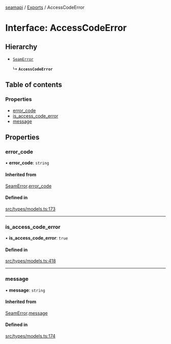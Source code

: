 [seamapi](../README.md) / [Exports](../modules.md) / AccessCodeError

# Interface: AccessCodeError

## Hierarchy

- [`SeamError`](SeamError.md)

  ↳ **`AccessCodeError`**

## Table of contents

### Properties

- [error\_code](AccessCodeError.md#error_code)
- [is\_access\_code\_error](AccessCodeError.md#is_access_code_error)
- [message](AccessCodeError.md#message)

## Properties

### error\_code

• **error\_code**: `string`

#### Inherited from

[SeamError](SeamError.md).[error_code](SeamError.md#error_code)

#### Defined in

[src/types/models.ts:173](https://github.com/seamapi/javascript/blob/main/src/types/models.ts#L173)

___

### is\_access\_code\_error

• **is\_access\_code\_error**: ``true``

#### Defined in

[src/types/models.ts:418](https://github.com/seamapi/javascript/blob/main/src/types/models.ts#L418)

___

### message

• **message**: `string`

#### Inherited from

[SeamError](SeamError.md).[message](SeamError.md#message)

#### Defined in

[src/types/models.ts:174](https://github.com/seamapi/javascript/blob/main/src/types/models.ts#L174)
